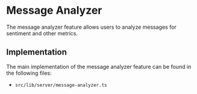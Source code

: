 # Message Analyzer

The message analyzer feature allows users to analyze messages for sentiment and other metrics.

## Implementation

The main implementation of the message analyzer feature can be found in the following files:

*   `src/lib/server/message-analyzer.ts`
